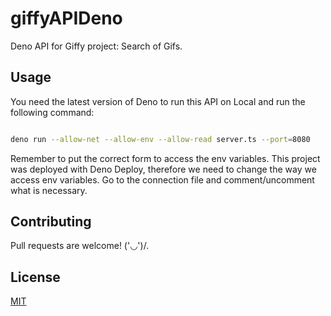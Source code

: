 # giffyAPIDeno 

Deno API for Giffy project: Search of Gifs.


## Usage

You need the latest version of Deno to run this API on Local and run the following command:

```bash

deno run --allow-net --allow-env --allow-read server.ts --port=8080

```

Remember to put the correct form to access the env variables. This project was deployed with Deno Deploy, therefore we need to change the way we access env variables.
Go to the connection file and comment/uncomment what is necessary.

## Contributing

Pull requests are welcome! ('◡')/.


## License
[MIT](https://choosealicense.com/licenses/mit/)
